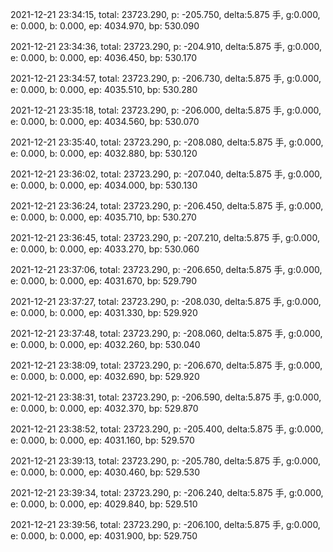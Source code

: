 2021-12-21 23:34:15, total: 23723.290, p: -205.750, delta:5.875 手, g:0.000, e: 0.000, b: 0.000, ep: 4034.970, bp: 530.090

2021-12-21 23:34:36, total: 23723.290, p: -204.910, delta:5.875 手, g:0.000, e: 0.000, b: 0.000, ep: 4036.450, bp: 530.170

2021-12-21 23:34:57, total: 23723.290, p: -206.730, delta:5.875 手, g:0.000, e: 0.000, b: 0.000, ep: 4035.510, bp: 530.280

2021-12-21 23:35:18, total: 23723.290, p: -206.000, delta:5.875 手, g:0.000, e: 0.000, b: 0.000, ep: 4034.560, bp: 530.070

2021-12-21 23:35:40, total: 23723.290, p: -208.080, delta:5.875 手, g:0.000, e: 0.000, b: 0.000, ep: 4032.880, bp: 530.120

2021-12-21 23:36:02, total: 23723.290, p: -207.040, delta:5.875 手, g:0.000, e: 0.000, b: 0.000, ep: 4034.000, bp: 530.130

2021-12-21 23:36:24, total: 23723.290, p: -206.450, delta:5.875 手, g:0.000, e: 0.000, b: 0.000, ep: 4035.710, bp: 530.270

2021-12-21 23:36:45, total: 23723.290, p: -207.210, delta:5.875 手, g:0.000, e: 0.000, b: 0.000, ep: 4033.270, bp: 530.060

2021-12-21 23:37:06, total: 23723.290, p: -206.650, delta:5.875 手, g:0.000, e: 0.000, b: 0.000, ep: 4031.670, bp: 529.790

2021-12-21 23:37:27, total: 23723.290, p: -208.030, delta:5.875 手, g:0.000, e: 0.000, b: 0.000, ep: 4031.330, bp: 529.920

2021-12-21 23:37:48, total: 23723.290, p: -208.060, delta:5.875 手, g:0.000, e: 0.000, b: 0.000, ep: 4032.260, bp: 530.040

2021-12-21 23:38:09, total: 23723.290, p: -206.670, delta:5.875 手, g:0.000, e: 0.000, b: 0.000, ep: 4032.690, bp: 529.920

2021-12-21 23:38:31, total: 23723.290, p: -206.590, delta:5.875 手, g:0.000, e: 0.000, b: 0.000, ep: 4032.370, bp: 529.870

2021-12-21 23:38:52, total: 23723.290, p: -205.400, delta:5.875 手, g:0.000, e: 0.000, b: 0.000, ep: 4031.160, bp: 529.570

2021-12-21 23:39:13, total: 23723.290, p: -205.780, delta:5.875 手, g:0.000, e: 0.000, b: 0.000, ep: 4030.460, bp: 529.530

2021-12-21 23:39:34, total: 23723.290, p: -206.240, delta:5.875 手, g:0.000, e: 0.000, b: 0.000, ep: 4029.840, bp: 529.510

2021-12-21 23:39:56, total: 23723.290, p: -206.100, delta:5.875 手, g:0.000, e: 0.000, b: 0.000, ep: 4031.900, bp: 529.750